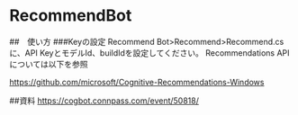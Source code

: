 # RecommendBot
##　使い方
###Keyの設定
Recommend Bot>Recommend>Recommend.csに、API KeyとモデルId、buildIdを設定してください。
Recommendations API については以下を参照

https://github.com/microsoft/Cognitive-Recommendations-Windows

##資料
https://cogbot.connpass.com/event/50818/
